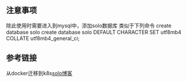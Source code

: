 ## 注意事项
除此使用时需要进入到mysql中，添加solo数据库 类似于下列命令
create database solo
create database solo DEFAULT CHARACTER SET utf8mb4 COLLATE utf8mb4_general_ci;

## 参考链接
从docker迁移到k8s[solo博客](https://huaweicloud.csdn.net/63310f9cd3efff3090b50c87.html?spm=1001.2101.3001.6650.1&utm_medium=distribute.pc_relevant.none-task-blog-2%7Edefault%7ECTRLIST%7Eactivity-1-122017149-blog-128852169.235%5Ev27%5Epc_relevant_default&depth_1-utm_source=distribute.pc_relevant.none-task-blog-2%7Edefault%7ECTRLIST%7Eactivity-1-122017149-blog-128852169.235%5Ev27%5Epc_relevant_default&utm_relevant_index=2#devmenu8)